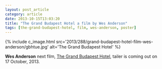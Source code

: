```yaml
---
layout: post_article
category: article
date: 2013-10-15T13:03:20
title: "The Grand Budapest Hotel a film by Wes Anderson"
tags: [the-grand-budapest-hotel, film, wes-anderson, poster]
---
```


{% include c_image.html src='2013/288/grand-budapest-hotel-film-wes-anderson/gbhtue.jpg' alt='The Grand Budapest Hotel' %}

**Wes Anderson** next film, [The Grand Budapest Hotel](http://www.grandbudapesthotel.com/), tailer is coming out on 17 October, 2013.
